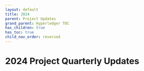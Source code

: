```yaml
---
layout: default
title: 2024
parent: Project Updates
grand_parent: Hyperledger TOC
has_children: true
has_toc: true
child_nav_order: reversed
---
```

[//]: # (SPDX-License-Identifier: CC-BY-4.0)

# 2024 Project Quarterly Updates

